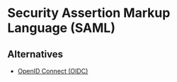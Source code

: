 # Security Assertion Markup Language (SAML)

<!--
https://app.pluralsight.com/course-player?courseId=ff38df0d-d8d0-4ed3-b7ee-18894e10ffef

https://medium.com/@robert.broeckelmann/saml2-vs-jwt-a-comparison-254bafd98e6
https://medium.com/@robert.broeckelmann/saml2-vs-jwt-understanding-oauth2-4abde9e7ec8b
https://security.stackexchange.com/questions/82587/what-are-the-differences-between-json-web-tokens-saml-and-oauth-2
-->

## Alternatives

- [OpenID Connect (OIDC)](/openid.md)

<!--
SAML-P, WS-Trust and WS-Federation
-->
